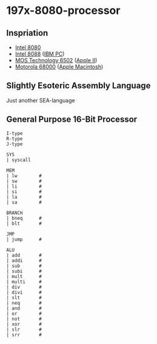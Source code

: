 # 197x-8080-processor

## Inspriation
- [Intel 8080][1]
- [Intel 8088][2] ([IBM PC][5])
- [MOS Technology 6502][7] ([Apple II][8])
- [Motorola 68000][4] ([Apple Macintosh][6])

## Slightly Esoteric Assembly Language
Just another SEA-language

## General Purpose 16-Bit Processor

```
I-type
R-type
J-type

SYS
| syscall

MEM
| lw        #
| sw        #
| li        #
| si        #
| la        #
| sa        #

BRANCH
| bneq      #
| blt       #

JMP
| jump      #

ALU
| add       # 
| addi      # 
| sub       #
| subi      #
| mult      #
| multi     #
| div       #
| divi      #
| slt       #
| neq       #
| and       #
| or        #
| not       #
| xor       #
| slr       #
| srr       #
```

[1]: https://en.wikipedia.org/wiki/Intel_8080
[2]: https://en.wikipedia.org/wiki/Intel_8088
[3]: https://en.wikipedia.org/wiki/Microprocessor#History
[4]: https://en.wikipedia.org/wiki/Motorola_68000
[5]: https://en.wikipedia.org/wiki/IBM_Personal_Computer
[6]: https://en.wikipedia.org/wiki/Macintosh
[7]: https://en.wikipedia.org/wiki/MOS_Technology_6502
[8]: https://en.wikipedia.org/wiki/Apple_II